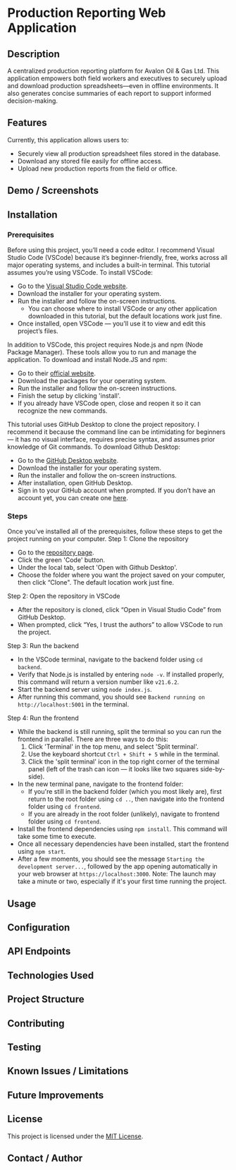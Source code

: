 # Production Reporting Web Application

## Description
A centralized production reporting platform for Avalon Oil & Gas Ltd. This application empowers both field workers and executives to securely upload and download production spreadsheets—even in offline environments. It also generates concise summaries of each report to support informed decision-making.
## Features
Currently, this application allows users to:

* Securely view all production spreadsheet files stored in the database.
* Download any stored file easily for offline access.
* Upload new production reports from the field or office.
## Demo / Screenshots

## Installation

### Prerequisites
Before using this project, you’ll need a code editor. I recommend Visual Studio Code (VSCode) because it’s beginner-friendly, free, works across all major operating systems, and includes a built-in terminal. This tutorial assumes you’re using VSCode. To install VSCode:

* Go to the [Visual Studio Code website](https://code.visualstudio.com/).
* Download the installer for your operating system.
* Run the installer and follow the on-screen instructions.
    * You can choose where to install VSCode or any other application downloaded in this tutorial, but the default locations work just fine.
* Once installed, open VSCode — you'll use it to view and edit this project’s files.

In addition to VSCode, this project requires Node.js and npm (Node Package Manager). These tools allow you to run and manage the application. To download and install Node.JS and npm:

* Go to their [official website](https://nodejs.org).
* Download the packages for your operating system.
* Run the installer and follow the on-screen instructions.
* Finish the setup by clicking 'install'.
* If you already have VSCode open, close and reopen it so it can recognize the new commands.

This tutorial uses GitHub Desktop to clone the project repository. I recommend it because the command line can be intimidating for beginners — it has no visual interface, requires precise syntax, and assumes prior knowledge of Git commands. To download Github Desktop:

* Go to the [GitHub Desktop website](https://github.com/apps/desktop).
* Download the installer for your operating system.
* Run the installer and follow the on-screen instructions.
* After installation, open GitHub Desktop.
* Sign in to your GitHub account when prompted. If you don’t have an account yet, you can create one [here](https://github.com/signup).

### Steps
Once you’ve installed all of the prerequisites, follow these steps to get the project running on your computer.
Step 1: Clone the repository

* Go to the [repository page](https://github.com/LucasMcK/production-reporting-app).
* Click the green 'Code' button.
* Under the local tab, select 'Open with Github Desktop'.
* Choose the folder where you want the project saved on your computer, then click “Clone". The default location work just fine.

Step 2: Open the repository in VSCode

* After the repository is cloned, click “Open in Visual Studio Code” from GitHub Desktop.
* When prompted, click “Yes, I trust the authors” to allow VSCode to run the project.

Step 3: Run the backend

* In the VSCode terminal, navigate to the backend folder using `cd backend`.
* Verify that Node.js is installed by entering `node -v`. If installed properly, this command will return a version number like `v21.6.2`.
* Start the backend server using `node index.js`.
* After running this command, you should see `Backend running on http://localhost:5001` in the terminal.

Step 4: Run the frontend
* While the backend is still running, split the terminal so you can run the frontend in parallel. There are three ways to do this:
    1. Click 'Terminal' in the top menu, and select 'Split terminal'.
    2. Use the keyboard shortcut `Ctrl + Shift + 5` while in the terminal.
    3. Click the 'split terminal' icon in the top right corner of the terminal panel (left of the trash can icon — it looks like two squares side-by-side).
* In the new terminal pane, navigate to the frontend folder:
    * If you're still in the backend folder (which you most likely are), first return to the root folder using `cd ..`, then navigate into the frontend folder using `cd frontend`.
    * If you are already in the root folder (unlikely), navigate to frontend folder using `cd frontend`.
* Install the frontend dependencies using `npm install`. This command will take some time to execute.
* Once all necessary dependencies have been installed, start the frontend using `npm start`.
* After a few moments, you should see the message `Starting the development server...`, followed by the app opening automatically in your web browser at `https://localhost:3000`. Note: The launch may take a minute or two, especially if it's your first time running the project.
## Usage

## Configuration

## API Endpoints

## Technologies Used

## Project Structure

## Contributing

## Testing

## Known Issues / Limitations

## Future Improvements

## License
This project is licensed under the [MIT License](./LICENSE).
## Contact / Author